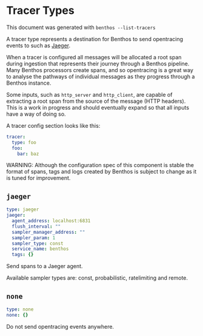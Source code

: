 Tracer Types
============

This document was generated with `benthos --list-tracers`

A tracer type represents a destination for Benthos to send opentracing events to
such as [Jaeger](https://www.jaegertracing.io/).

When a tracer is configured all messages will be allocated a root span during
ingestion that represents their journey through a Benthos pipeline. Many Benthos
processors create spans, and so opentracing is a great way to analyse the
pathways of individual messages as they progress through a Benthos instance.

Some inputs, such as `http_server` and `http_client`, are capable of
extracting a root span from the source of the message (HTTP headers). This is
a work in progress and should eventually expand so that all inputs have a way of
doing so.

A tracer config section looks like this:

``` yaml
tracer:
  type: foo
  foo:
    bar: baz
```

WARNING: Although the configuration spec of this component is stable the format
of spans, tags and logs created by Benthos is subject to change as it is tuned
for improvement.

## `jaeger`

``` yaml
type: jaeger
jaeger:
  agent_address: localhost:6831
  flush_interval: ""
  sampler_manager_address: ""
  sampler_param: 1
  sampler_type: const
  service_name: benthos
  tags: {}
```

Send spans to a Jaeger agent.

Available sampler types are: const, probabilistic, ratelimiting and remote.

## `none`

``` yaml
type: none
none: {}
```

Do not send opentracing events anywhere.
